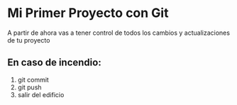 # Mi Primer Proyecto con Git
A partir de ahora vas a tener control de todos los cambios y actualizaciones de tu proyecto
## En caso de incendio:
1. git commit
2. git push
3. salir del edificio